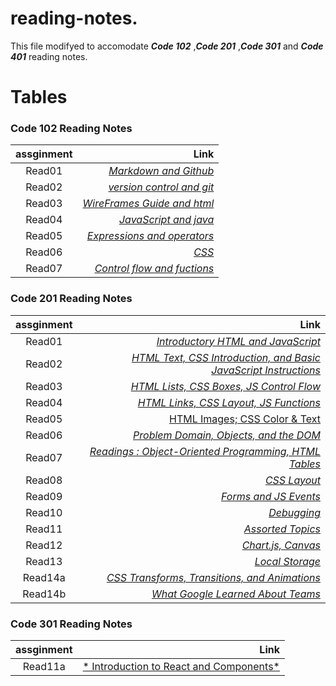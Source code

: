 # reading-notes. 


This file modifyed to accomodate ***Code 102*** ,***Code 201*** ,***Code 301*** and ***Code 401*** reading notes.  

  


# Tables
###  Code 102 Reading Notes

| assginment |  Link  |
|:-----------------: |-------------:|
|Read01| [*Markdown and Github*](https://ahmad-khaled-zaid.github.io/reading-notes/102/read01) |
|Read02| [*version control and git*](https://ahmad-khaled-zaid.github.io/reading-notes/102/read02) |
|Read03| [*WireFrames Guide and html*](https://ahmad-khaled-zaid.github.io/reading-notes./102/read03) |
|Read04| [*JavaScript and java*](https://ahmad-khaled-zaid.github.io/reading-notes./102/read04) |
|Read05| [*Expressions and operators*](https://ahmad-khaled-zaid.github.io/reading-notes./102/read05) |
|Read06| [*CSS*](https://ahmad-khaled-zaid.github.io/reading-notes./102/read06) |
|Read07| [*Control flow and fuctions*](https://ahmad-khaled-zaid.github.io/reading-notes./102/read07) |




###  Code 201 Reading Notes

| assginment |  Link  |
|:-----------------: |-------------:|
|Read01| [*Introductory HTML and JavaScript*](https://ahmad-khaled-zaid.github.io/reading-notes./201/class-01) |  
|Read02| [*HTML Text, CSS Introduction, and Basic JavaScript Instructions*](https://ahmad-khaled-zaid.github.io/reading-notes./201/class-02) |  
|Read03| [*HTML Lists, CSS Boxes, JS Control Flow*](https://ahmad-khaled-zaid.github.io/reading-notes./201/class-03) |  
|Read04| [*HTML Links, CSS Layout, JS Functions*](https://ahmad-khaled-zaid.github.io/reading-notes./201/class-04) |    
|Read05| [ HTML Images; CSS Color & Text](https://ahmad-khaled-zaid.github.io/reading-notes./201/class-05) |  
|Read06| [*Problem Domain, Objects, and the DOM*](https://ahmad-khaled-zaid.github.io/reading-notes./201/class-06) |  
|Read07| [*Readings : Object-Oriented Programming, HTML Tables*](https://ahmad-khaled-zaid.github.io/reading-notes./201/class-07) |  
|Read08| [*CSS Layout*](https://ahmad-khaled-zaid.github.io/reading-notes./201/class-08) |  
|Read09| [*Forms and JS Events*](https://ahmad-khaled-zaid.github.io/reading-notes./201/class-09) |  
|Read10| [*Debugging*](https://ahmad-khaled-zaid.github.io/reading-notes./201/class-10) |  
|Read11| [*Assorted Topics*](https://ahmad-khaled-zaid.github.io/reading-notes./201/class-11) |  
|Read12| [*Chart.js, Canvas*](https://ahmad-khaled-zaid.github.io/reading-notes./201/class-12) |  
|Read13| [*Local Storage*](https://ahmad-khaled-zaid.github.io/reading-notes./201/class-13) |  
|Read14a| [*CSS Transforms, Transitions, and Animations*](https://ahmad-khaled-zaid.github.io/reading-notes./201/class-14) |  
|Read14b| [*What Google Learned About Teams*](https://ahmad-khaled-zaid.github.io/reading-notes./201/class-14b) |


###  Code 301 Reading Notes

| assginment |  Link  |
|:-----------------: |-------------:|
|Read11a| [* Introduction to React and Components*](https://github.com/Ahmad-Khaled-Zaid/reading-notes./main/301/class01.md) |

